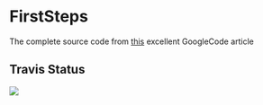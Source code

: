 FirstSteps
==========

The complete source code from [this](https://code.google.com/p/kryos-dev/wiki/FirstStep) excellent GoogleCode article

Travis Status
---------

<a href="https://travis-ci.org/teverett/FirstSteps"><img src="https://api.travis-ci.org/teverett/FirstSteps.png"></a>

